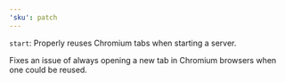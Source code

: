 ```yaml
---
'sku': patch
---
```


`start`: Properly reuses Chromium tabs when starting a server.

Fixes an issue of always opening a new tab in Chromium browsers when one could be reused.
